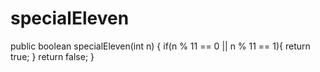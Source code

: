 # specialEleven

public boolean specialEleven(int n) {
  if(n % 11 == 0 || n % 11 == 1){
    return true;
  }
  return false;
}
